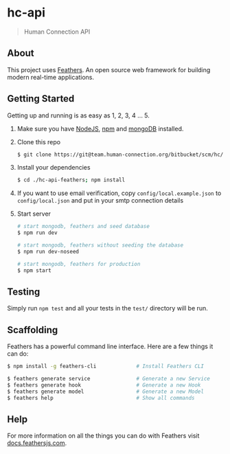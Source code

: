 # hc-api

> Human Connection API

## About

This project uses [Feathers](http://feathersjs.com). An open source web framework for building modern real-time applications.

## Getting Started

Getting up and running is as easy as 1, 2, 3, 4 ... 5.

1. Make sure you have [NodeJS](https://nodejs.org/), [npm](https://www.npmjs.com/) and [mongoDB](https://www.mongodb.com/download-center#community)  installed.

2. Clone this repo
    ``` bash
    $ git clone https://git@team.human-connection.org/bitbucket/scm/hc/hc-api-feathers.git
    ```
    
3. Install your dependencies

    ``` bash
    $ cd ./hc-api-feathers; npm install
    ```
    
4. If you want to use email verification, copy `config/local.example.json` to `config/local.json` and put in your smtp connection details

5. Start server

    ``` bash
    # start mongodb, feathers and seed database
    $ npm run dev
   
    # start mongodb, feathers without seeding the database
    $ npm run dev-noseed
    
    # start mongodb, feathers for production
    $ npm start
    ```

## Testing

Simply run `npm test` and all your tests in the `test/` directory will be run.

## Scaffolding

Feathers has a powerful command line interface. Here are a few things it can do:

``` bash
$ npm install -g feathers-cli             # Install Feathers CLI

$ feathers generate service               # Generate a new Service
$ feathers generate hook                  # Generate a new Hook
$ feathers generate model                 # Generate a new Model
$ feathers help                           # Show all commands
```

## Help

For more information on all the things you can do with Feathers visit [docs.feathersjs.com](http://docs.feathersjs.com).
